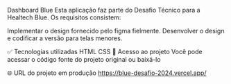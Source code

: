 Dashboard Blue
Esta aplicação faz parte do Desafio Técnico para a Healtech Blue. Os requisitos consistem:

Implementar o design fornecido pelo figma fielmente.
Desenvolver o design e codificar a versão para telas menores.

✅ Tecnologias utilizadas
HTML 
CSS
📂 Acesso ao projeto
Você pode acessar o código fonte do projeto original ou baixá-lo

🌐 URL do projeto em produção
https://blue-desafio-2024.vercel.app/ 
